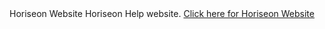 <!DOCTYPE html>
<html lang="en-US">

  <head>
    Horiseon Website  
  </head>

  <body>
    Horiseon Help website.
    <a href="https://l1keafox.github.io/Horiseon">Click here for Horiseon Website </a> 
  </body>

</html>
